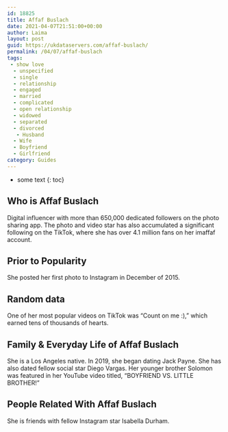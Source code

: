 ```yaml
---
id: 18825
title: Affaf Buslach
date: 2021-04-07T21:51:00+00:00
author: Laima
layout: post
guid: https://ukdataservers.com/affaf-buslach/
permalink: /04/07/affaf-buslach
tags:
 - show love
  - unspecified
  - single
  - relationship
  - engaged
  - married
  - complicated
  - open relationship
  - widowed
  - separated
  - divorced
   - Husband
  - Wife
  - Boyfriend
  - Girlfriend
category: Guides
---
```


* some text
{: toc}


## Who is Affaf Buslach
                  
                  
                  
Digital influencer with more than 650,000 dedicated followers on the photo sharing app. The photo and video star has also accumulated a significant following on the TikTok, where she has over 4.1 million fans on her imaffaf account.
                  
              
            
              
            
                
                
                
## Prior to Popularity
                  
                  
                  
She posted her first photo to Instagram in December of 2015. 
                  
              
            
              
            
                
                
                
## Random data
                  
                  
                  
One of her most popular videos on TikTok was &#8220;Count on me :),&#8221; which earned tens of thousands of hearts. 
                  
              
            
              
            
                
                
                
## Family & Everyday Life of Affaf Buslach
                  
                  
                  
She is a Los Angeles native. In 2019, she began dating Jack Payne. She has also dated fellow social star Diego Vargas. Her younger brother Solomon was featured in her YouTube video titled, &#8220;BOYFRIEND VS. LITTLE BROTHER!&#8221;
                  
              
            
              
            
                
                
                
## People Related With Affaf Buslach
                  
                  
                  
She is friends with fellow Instagram star Isabella Durham.
                  
              
            
              
            
                
              
            
              
              
            
            
              
            
          
          
          